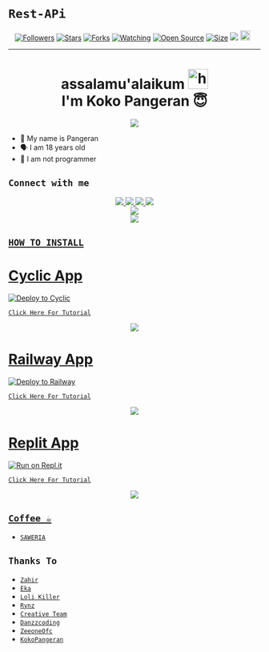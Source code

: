 # ```Rest-APi```
<p align="center">
<a href="https://github.com/mendingturuu/followers"><img title="Followers" src="https://img.shields.io/github/followers/mendingturuu?color=red&style=flat-square"></a>
<a href="https://github.com/MendingTuruu/Rest-APi/stargazers/"><img title="Stars" src="https://img.shields.io/github/stars/MendingTuruu/Rest-APi?color=blue&style=flat-square"></a>
<a href="https://github.com/MendingTuruu/Rest-APi/network/members"><img title="Forks" src="https://img.shields.io/github/forks/MendingTuruu/Rest-APi?color=red&style=flat-square"></a>
<a href="https://github.com/MendingTuruu/Rest-APi/watchers"><img title="Watching" src="https://img.shields.io/github/watchers/MendingTuruu/Rest-APi?label=Watchers&color=blue&style=flat-square"></a>
<a href="https://github.com/MendingTuruu/Rest-APi"><img title="Open Source" src="https://badges.frapsoft.com/os/v2/open-source.svg?v=103"></a>
<a href="https://github.com/MendingTuruu/Rest-APi/"><img title="Size" src="https://img.shields.io/github/repo-size/MendingTuruu/Rest-APi?style=flat-square&color=green"></a>
<a href="https://hits.seeyoufarm.com"><img src="https://hits.seeyoufarm.com/api/count/incr/badge.svg?url=https%3A%2F%2Fgithub.com%2FMendingTuruu%2FRest-APi&count_bg=%2379C83D&title_bg=%23555555&icon=probot.svg&icon_color=%2300FF6D&title=hits&edge_flat=false"/></a>
<a href="https://github.com/MendingTuruu/Rest-APi/graphs/commit-activity"><img height="20" src="https://img.shields.io/badge/Maintained%3F-yes-green.svg"></a>&nbsp;&nbsp;
</p>
<p align='center'>
    </p>

-------
<h1 align="center">assalamu'alaikum <img src="https://user-images.githubusercontent.com/1303154/88677602-1635ba80-d120-11ea-84d8-d263ba5fc3c0.gif" width="40px" alt="hi"><br>I'm Koko Pangeran 😇 </h1>
<p align="center">
  <img src="https://github.com/mendingturuu.png" /></>
</p>

- 👼 My name is Pangeran
- 🗣️ I am 18 years old 
- 🔭 I am not programmer

## ```Connect with me```
<p align="center">
  <a href="https://instagram.com/kokopangeran_"><img src="https://img.shields.io/badge/Instagram-E4405F?style=for-the-badge&logo=instagram&logoColor=white"/> 
  <a href="https://wa.me/6285934362661"><img src="https://img.shields.io/badge/WhatsApp-25D366?style=for-the-badge&logo=whatsapp&logoColor=white" />
  <a href="https://www.facebook.com/profile.php?id=100015526687857"><img src="https://img.shields.io/badge/Facebook-%234267B2.svg?&style=for-the-badge&logo=facebook&logoColor=white" />
  <a href="https://t.me/zeeoneee"><img src="https://img.shields.io/badge/Telegram-%230088cc.svg?&style=for-the-badge&logo=telegram&logoColor=white" /> <br>
  <a href="https://github.com/mendingturuu"><img src="https://img.shields.io/badge/-GitHub-black?style=flat-square&logo=github" /> <br>
<a href="https://komarev.com/ghpvc/?username=kokopangeran&color=blue&style=flat-square&label=Profile+Dilihat"><img src="https://komarev.com/ghpvc/?username=zeeoneofficial&color=blue&style=flat-square&label=Profile+Dilihat" />

</p>

## ```HOW TO INSTALL```

# Cyclic App
[![Deploy to Cyclic](https://deploy.cyclic.app/button.svg)](https://app.cyclic.sh/#/join/zeeoneofficial)

[`Click Here For Tutorial`](https://youtu.be/FqgjPDqWsF0)

<p align="center">
  <a href="https://youtu.be/FqgjPDqWsF0"><img src="https://telegra.ph/file/65daaa8264afddd90ccb5.jpg" />
</p>

# Railway App
[![Deploy to Railway](https://railway.app/button.svg)](https://railway.app?referralCode=zeeoneofc)

[`Click Here For Tutorial`](https://youtu.be/FqgjPDqWsF0)

<p align="center">
  <a href="https://youtu.be/FqgjPDqWsF0"><img src="https://telegra.ph/file/65daaa8264afddd90ccb5.jpg" />
</p>

# Replit App
[![Run on Repl.it](https://repl.it/badge/github/zeeoneofficial/Alphabot-Md)](https://replit.com)

[`Click Here For Tutorial`](https://youtu.be/FqgjPDqWsF0)

<p align="center">
  <a href="https://youtu.be/FqgjPDqWsF0"><img src="https://telegra.ph/file/65daaa8264afddd90ccb5.jpg" />
</p>


## ```Coffee ☕```

- [`SAWERIA`](https://saweria.co/zeeoneofc)

## ```Thanks To```

- [`Zahir`]()
- [`Eka`]()
- [`Loli Killer`]()
- [`Rynz`]()
- [`Creative Team`]()
- [`Danzzcoding`]()
- [`ZeeoneOfc`]()
- [`KokoPangeran`]()
